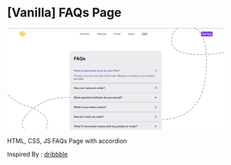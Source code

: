 # [Vanilla] FAQs Page

![Alt text](gallery/image.png)

HTML, CSS, JS FAQs Page with accordion

Inspired By : [dribbble](https://dribbble.com/shots/19926894-Book-app-website-design-concept?utm_source=Clipboard_Shot&utm_campaign=anaisfourati&utm_content=Book%20app%20website%20design%20concept&utm_medium=Social_Share&utm_source=Clipboard_Shot&utm_campaign=anaisfourati&utm_content=Book%20app%20website%20design%20concept&utm_medium=Social_Share)